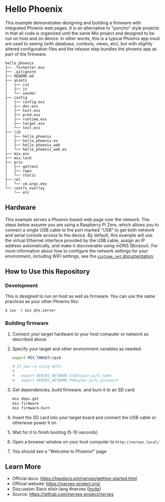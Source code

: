 # Hello Phoenix

This example demonstrates designing and building a firmware with integrated
Phoenix web pages. It is an alternative to "poncho" style projects in that
all code is organized until the same Mix project and designed to be run on
host and on device. In other words, this is a typical Phoenix app most are
used to seeing (with database, contexts, views, etc), but with slightly
altered configuration files and the release step bundles the phoenix app as
part of the firmware.

```
hello_phoenix
├── .formatter.exs
├── .gitignore
├── README.md
├── assets
│   ├── css
│   ├── js
│   └── vendor
├── config
│   ├── config.exs
│   ├── dev.exs
│   ├── host.exs
│   ├── prod.exs
│   ├── runtime.exs
│   ├── target.exs
│   └── test.exs
├── lib
│   ├── hello_phoenix
│   ├── hello_phoenix.ex
│   ├── hello_phoenix_web
│   └── hello_phoenix_web.ex
├── mix.exs
├── mix.lock
├── priv
│   ├── gettext
│   ├── repo
│   └── static
├── rel
│   └── vm.args.eex
└── rootfs_overlay
    └── etc
```

## Hardware

This example serves a Phoenix-based web page over the network. The steps below
assume you are using a Raspberry Pi Zero, which allows you to connect a single
USB cable to the port marked "USB" to get both network and serial console
access to the device. By default, this example will use the virtual Ethernet
interface provided by the USB cable, assign an IP address automatically, and
make it discoverable using mDNS (Bonjour). For more information about how to
configure the network settings for your environment, including WiFi settings,
see the [`vintage_net` documentation](https://hexdocs.pm/vintage_net/).

## How to Use this Repository

### Development

This is designed to run on host as well as firmware. You can use the same
practices as your other Phoenix libs:

```sh
$ iex -S mix phx.server
```

### Building firmware

1. Connect your target hardware to your host computer or network as described
   above

2. Specify your target and other environment variables as needed:

    ```bash
    export MIX_TARGET=rpi0

    # If you're using WiFi:
    #
    #   export NERVES_NETWORK_SSID=your_wifi_name
    #   export NERVES_NETWORK_PSK=your_wifi_password
    ```

3. Get dependencies, build firmware, and burn it to an SD card:

    ```bash
    mix deps.get
    mix firmware
    mix firmware.burn
    ```

4. Insert the SD card into your target board and connect the USB cable or otherwise power it on
5. Wait for it to finish booting (5-10 seconds)
6. Open a browser window on your host computer to `http://nerves.local/`
7. You should see a "Welcome to Phoenix!" page

[Phoenix Framework]: http://www.phoenixframework.org/
[Poncho Projects]: http://embedded-elixir.com/post/2017-05-19-poncho-projects/
[User Interfaces]: https://hexdocs.pm/nerves/user-interfaces.html

## Learn More

* Official docs: https://hexdocs.pm/nerves/getting-started.html
* Official website: https://nerves-project.org/
* Discussion Slack elixir-lang #nerves ([Invite](https://elixir-slackin.herokuapp.com/))
* Source: https://github.com/nerves-project/nerves
